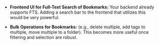 - __Frontend UI for Full-Text Search of Bookmarks:__ Your backend already supports FTS. Adding a search bar to the frontend that utilizes this would be very powerful.

- __Bulk Operations for Bookmarks:__ (e.g., delete multiple, add tags to multiple, move multiple to a folder). This becomes more useful once filtering and selection are robust.
